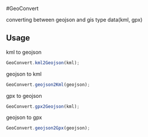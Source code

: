 #GeoConvert

converting between geojson and gis type data(kml, gpx)

Usage
-----
kml to geojson
```javascript
GeoConvert.kml2Geojson(kml);
```

geojson to kml
```javascript
GeoConvert.geojson2Kml(geojson);
```

gpx to geojson
```javascript
GeoConvert.gpx2Geojson(kml);
```

geojson to gpx
```javascript
GeoConvert.geojson2Gpx(geojson);
```
